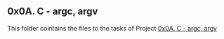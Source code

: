 ## 0x0A. C - argc, argv
This folder cointains the files to the tasks of Project [0x0A. C - argc, argv](https://alx-intranet.hbtn.io/projects/221)